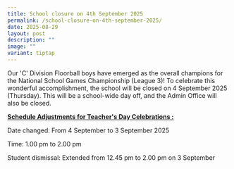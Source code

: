 ```yaml
---
title: School closure on 4th September 2025
permalink: /school-closure-on-4th-september-2025/
date: 2025-08-29
layout: post
description: ""
image: ""
variant: tiptap
---
```

<p>Our 'C' Division Floorball boys have emerged as the overall champions
for the National School Games Championship (League 3)! To celebrate this
wonderful accomplishment, the school will be closed on 4 September 2025
(Thursday). This will be a school-wide day off, and the Admin Office will
also be closed.</p>
<p></p>
<p><strong><u>Schedule Adjustments for Teacher's Day Celebrations :</u></strong>
</p>
<p>Date changed: From 4 September to 3 September 2025</p>
<p>Time: 1.00 pm to 2.00 pm</p>
<p>Student dismissal: Extended from 12.45 pm to 2.00 pm on 3 September</p>